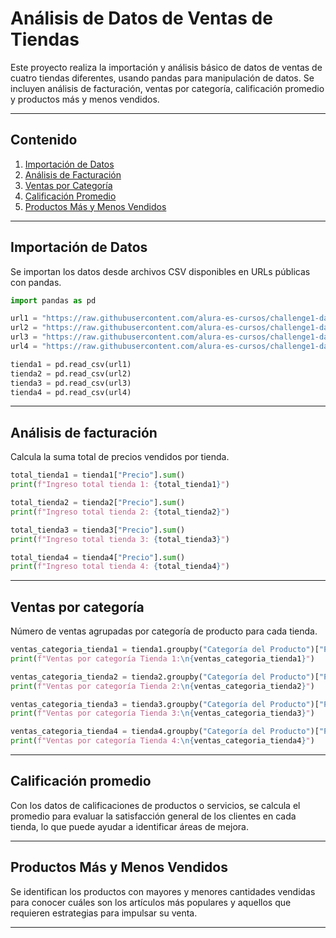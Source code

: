 # Análisis de Datos de Ventas de Tiendas

Este proyecto realiza la importación y análisis básico de datos de ventas de cuatro tiendas diferentes, usando pandas para manipulación de datos. Se incluyen análisis de facturación, ventas por categoría, calificación promedio y productos más y menos vendidos.

---

## Contenido

1. [Importación de Datos](#importación-de-datos)  
2. [Análisis de Facturación](#análisis-de-facturación)  
3. [Ventas por Categoría](#ventas-por-categoría)  
4. [Calificación Promedio](#calificación-promedio)  
5. [Productos Más y Menos Vendidos](#productos-más-y-menos-vendidos)  

---

## Importación de Datos

Se importan los datos desde archivos CSV disponibles en URLs públicas con pandas.

```python
import pandas as pd

url1 = "https://raw.githubusercontent.com/alura-es-cursos/challenge1-data-science-latam/refs/heads/main/base-de-datos-challenge1-latam/tienda_1%20.csv"
url2 = "https://raw.githubusercontent.com/alura-es-cursos/challenge1-data-science-latam/refs/heads/main/base-de-datos-challenge1-latam/tienda_2.csv"
url3 = "https://raw.githubusercontent.com/alura-es-cursos/challenge1-data-science-latam/refs/heads/main/base-de-datos-challenge1-latam/tienda_3.csv"
url4 = "https://raw.githubusercontent.com/alura-es-cursos/challenge1-data-science-latam/refs/heads/main/base-de-datos-challenge1-latam/tienda_4.csv"

tienda1 = pd.read_csv(url1)
tienda2 = pd.read_csv(url2)
tienda3 = pd.read_csv(url3)
tienda4 = pd.read_csv(url4)
```
---

## Análisis de facturación

Calcula la suma total de precios vendidos por tienda.

```python
total_tienda1 = tienda1["Precio"].sum()
print(f"Ingreso total tienda 1: {total_tienda1}")

total_tienda2 = tienda2["Precio"].sum()
print(f"Ingreso total tienda 2: {total_tienda2}")

total_tienda3 = tienda3["Precio"].sum()
print(f"Ingreso total tienda 3: {total_tienda3}")

total_tienda4 = tienda4["Precio"].sum()
print(f"Ingreso total tienda 4: {total_tienda4}")
```
---

## Ventas por categoría

Número de ventas agrupadas por categoría de producto para cada tienda.

```python
ventas_categoria_tienda1 = tienda1.groupby("Categoría del Producto")["Producto"].count()
print(f"Ventas por categoría Tienda 1:\n{ventas_categoria_tienda1}")

ventas_categoria_tienda2 = tienda2.groupby("Categoría del Producto")["Producto"].count()
print(f"Ventas por categoría Tienda 2:\n{ventas_categoria_tienda2}")

ventas_categoria_tienda3 = tienda3.groupby("Categoría del Producto")["Producto"].count()
print(f"Ventas por categoría Tienda 3:\n{ventas_categoria_tienda3}")

ventas_categoria_tienda4 = tienda4.groupby("Categoría del Producto")["Producto"].count()
print(f"Ventas por categoría Tienda 4:\n{ventas_categoria_tienda4}")
```
---

## Calificación promedio

Con los datos de calificaciones de productos o servicios, se calcula el promedio para evaluar la satisfacción general de los clientes en cada tienda, lo que puede ayudar a identificar áreas de mejora.

---
## Productos Más y Menos Vendidos

Se identifican los productos con mayores y menores cantidades vendidas para conocer cuáles son los artículos más populares y aquellos que requieren estrategias para impulsar su venta.

---
